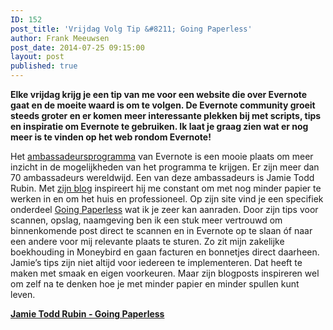 ```yaml
---
ID: 152
post_title: 'Vrijdag Volg Tip &#8211; Going Paperless'
author: Frank Meeuwsen
post_date: 2014-07-25 09:15:00
layout: post
published: true
---
```

<strong>Elke vrijdag krijg je een tip van me voor een website die over Evernote gaat en de moeite waard is om te volgen. De Evernote community groeit steeds groter en er komen meer interessante plekken bij met scripts, tips en inspiratie om Evernote te gebruiken. Ik laat je graag zien wat er nog meer is te vinden op het web rondom Evernote!</strong>

<!--more-->

Het <a href="http://evernote.com/community/">ambassadeursprogramma</a> van Evernote is een mooie plaats om meer inzicht in de mogelijkheden van het programma te krijgen. Er zijn meer dan 70 ambassadeurs wereldwijd. Een van deze ambassadeurs is Jamie Todd Rubin. Met <a href="http://www.jamierubin.net/">zijn blog</a> inspireert hij me constant om met nog minder papier te werken in en om het huis en professioneel. Op zijn site vind je een specifiek onderdeel <a href="http://www.jamierubin.net/going-paperless/">Going Paperless</a> wat ik je zeer kan aanraden. Door zijn tips voor scannen, opslag, naamgeving ben ik een stuk meer vertrouwd om binnenkomende post direct te scannen en in Evernote op te slaan óf naar een andere voor mij relevante plaats te sturen. Zo zit mijn zakelijke boekhouding in Moneybird en gaan facturen en bonnetjes direct daarheen.
Jamie’s tips zijn niet altijd voor iedereen te implementeren. Dat heeft te maken met smaak en eigen voorkeuren. Maar zijn blogposts inspireren wel om zelf na te denken hoe je met minder papier en minder spullen kunt leven.

<strong><a href="http://www.jamierubin.net/going-paperless/">Jamie Todd Rubin - Going Paperless</a></strong>

&nbsp;
